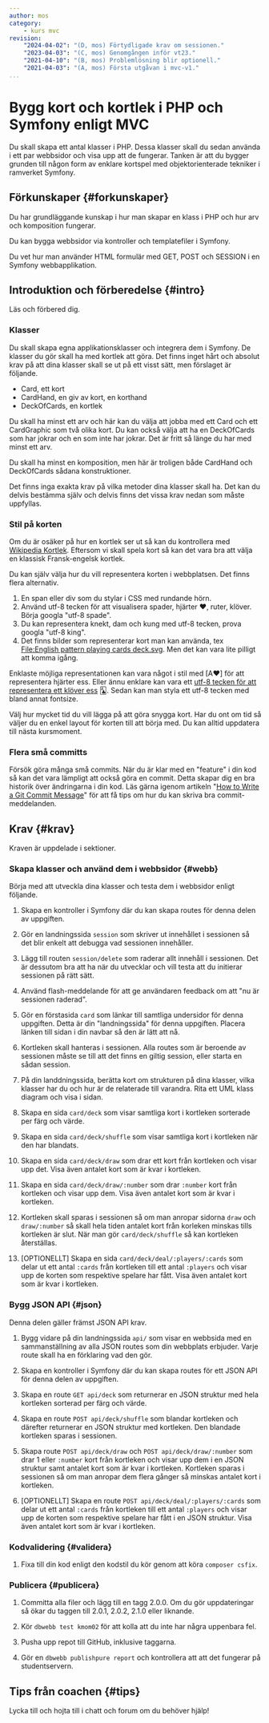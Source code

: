 ```yaml
---
author: mos
category:
    - kurs mvc
revision:
    "2024-04-02": "(D, mos) Förtydligade krav om sessionen."
    "2023-04-03": "(C, mos) Genomgången inför vt23."
    "2021-04-10": "(B, mos) Problemlösning blir optionell."
    "2021-04-03": "(A, mos) Första utgåvan i mvc-v1."
...
```

Bygg kort och kortlek i PHP och Symfony enligt MVC
===================================

Du skall skapa ett antal klasser i PHP. Dessa klasser skall du sedan använda i ett par webbsidor och visa upp att de fungerar. Tanken är att du bygger grunden till någon form av enklare kortspel med objektorienterade tekniker i ramverket Symfony.

<!--more-->



Förkunskaper {#forkunskaper}
-----------------------

Du har grundläggande kunskap i hur man skapar en klass i PHP och hur arv och komposition fungerar.

Du kan bygga webbsidor via kontroller och templatefiler i Symfony.

Du vet hur man använder HTML formulär med GET, POST och SESSION i en Symfony webbapplikation.



Introduktion och förberedelse {#intro}
-----------------------

Läs och förbered dig.



### Klasser 

Du skall skapa egna applikationsklasser och integrera dem i Symfony. De klasser du gör skall ha med kortlek att göra. Det finns inget hårt och absolut krav på att dina klasser skall se ut på ett visst sätt, men förslaget är följande.

* Card, ett kort
* CardHand, en giv av kort, en korthand
* DeckOfCards, en kortlek

Du skall ha minst ett arv och här kan du välja att jobba med ett Card och ett CardGraphic som två olika kort. Du kan också välja att ha en DeckOfCards som har jokrar och en som inte har jokrar. Det är fritt så länge du har med minst ett arv.

Du skall ha minst en komposition, men här är troligen både CardHand och DeckOfCards sådana konstruktioner.

Det finns inga exakta krav på vilka metoder dina klasser skall ha. Det kan du delvis bestämma själv och delvis finns det vissa krav nedan som måste uppfyllas.



### Stil på korten

Om du är osäker på hur en kortlek ser ut så kan du kontrollera med [Wikipedia Kortlek](https://sv.wikipedia.org/wiki/Kortlek). Eftersom vi skall spela kort så kan det vara bra att välja en klassisk Fransk-engelsk kortlek.

Du kan själv välja hur du vill representera korten i webbplatsen. Det finns flera alternativ.

1. En span eller div som du stylar i CSS med rundande hörn.
1. Använd utf-8 tecken för att visualisera spader, hjärter ♥, ruter, klöver. Börja googla "utf-8 spade".
1. Du kan representera knekt, dam och kung med utf-8 tecken, prova googla "utf-8 king".
1. Det finns bilder som representerar kort man kan använda, tex [File:English pattern playing cards deck.svg](https://commons.wikimedia.org/wiki/File:English_pattern_playing_cards_deck.svg). Men det kan vara lite pilligt att komma igång.

Enklaste möjliga representationen kan vara något i stil med [A♥] för att representera hjärter ess. Eller ännu enklare kan vara ett [utf-8 tecken för att representera ett klöver ess](https://www.compart.com/en/unicode/U+1F0D1) 🃑. Sedan kan man styla ett utf-8 tecken med bland annat fontsize.

Välj hur mycket tid du vill lägga på att göra snygga kort. Har du ont om tid så väljer du en enkel layout för korten till att börja med. Du kan alltid uppdatera till nästa kursmoment.



### Flera små committs

Försök göra många små commits. När du är klar med en "feature" i din kod så kan det vara lämpligt att också göra en commit. Detta skapar dig en bra historik över ändringarna i din kod. Läs gärna igenom artikeln "[How to Write a Git Commit Message](https://cbea.ms/git-commit/)" för att få tips om hur du kan skriva bra commit-meddelanden.



Krav {#krav}
-----------------------

Kraven är uppdelade i sektioner.

<!--
TODO

* Kortlek med Joker?

-->

### Skapa klasser och använd dem i webbsidor {#webb}

Börja med att utveckla dina klasser och testa dem i webbsidor enligt följande.

1. Skapa en kontroller i Symfony där du kan skapa routes för denna delen av uppgiften.

1. Gör en landningssida `session` som skriver ut innehållet i sessionen så det blir enkelt att debugga vad sessionen innehåller.

1. Lägg till routen `session/delete` som raderar allt innehåll i sessionen. Det är dessutom bra att ha när du utvecklar och vill testa att du initierar sessionen på rätt sätt.

1. Använd flash-meddelande för att ge användaren feedback om att "nu är sessionen raderad".

1. Gör en förstasida `card` som länkar till samtliga undersidor för denna uppgiften. Detta är din "landningssida" för denna uppgiften. Placera länken till sidan i din navbar så den är lätt att nå.

1. Kortleken skall hanteras i sessionen. Alla routes som är beroende av sessionen måste se till att det finns en giltig session, eller starta en sådan session.

1. På din landdningssida, berätta kort om strukturen på dina klasser, vilka klasser har du och hur är de relaterade till varandra. Rita ett UML klass diagram och visa i sidan.

1. Skapa en sida `card/deck` som visar samtliga kort i kortleken sorterade per färg och värde.

1. Skapa en sida `card/deck/shuffle` som visar samtliga kort i kortleken när den har blandats.

1. Skapa en sida `card/deck/draw` som drar ett kort från kortleken och visar upp det. Visa även antalet kort som är kvar i kortleken.

1. Skapa en sida `card/deck/draw/:number` som drar `:number` kort från kortleken och visar upp dem. Visa även antalet kort som är kvar i kortleken.

1. Kortleken skall sparas i sessionen så om man anropar sidorna `draw` och `draw/:number` så skall hela tiden antalet kort från korleken minskas tills kortleken är slut. När man gör `card/deck/shuffle` så kan kortleken återställas.

1. [OPTIONELLT] Skapa en sida `card/deck/deal/:players/:cards` som delar ut ett antal `:cards` från kortleken till ett antal `:players` och visar upp de korten som respektive spelare har fått. Visa även antalet kort som är kvar i kortleken.



### Bygg JSON API {#json}

Denna delen gäller främst JSON API krav.

1. Bygg vidare på din landningssida `api/` som visar en webbsida med en sammanställning av alla JSON routes som din webbplats erbjuder. Varje route skall ha en förklaring vad den gör.

1. Skapa en kontroller i Symfony där du kan skapa routes för ett JSON API för denna delen av uppgiften.

1. Skapa en route `GET api/deck` som returnerar en JSON struktur med hela kortleken sorterad per färg och värde.

1. Skapa en route `POST api/deck/shuffle` som blandar kortleken och därefter returnerar en JSON struktur med kortleken. Den blandade kortleken sparas i sessionen.

1. Skapa route `POST api/deck/draw` och `POST api/deck/draw/:number` som drar 1 eller `:number` kort från kortleken och visar upp dem i en JSON struktur samt antalet kort som är kvar i kortleken. Kortleken sparas i sessionen så om man anropar dem flera gånger så minskas antalet kort i kortleken.

1. [OPTIONELLT] Skapa en route `POST api/deck/deal/:players/:cards` som delar ut ett antal `:cards` från kortleken till ett antal `:players` och visar upp de korten som respektive spelare har fått i en JSON struktur. Visa även antalet kort som är kvar i kortleken.



### Kodvalidering {#validera}

1. Fixa till din kod enligt den kodstil du kör genom att köra `composer csfix`.



### Publicera {#publicera}

1. Committa alla filer och lägg till en tagg 2.0.0. Om du gör uppdateringar så ökar du taggen till 2.0.1, 2.0.2, 2.1.0 eller liknande.

1. Kör `dbwebb test kmom02` för att kolla att du inte har några uppenbara fel.

1. Pusha upp repot till GitHub, inklusive taggarna.

1. Gör en `dbwebb publishpure report` och kontrollera att att det fungerar på studentservern.



<!--
Extrauppgift {#extra}
-----------------------

Lös följande extrauppgifter om du har tid och lust.

-->



Tips från coachen {#tips}
-----------------------

Lycka till och hojta till i chatt och forum om du behöver hjälp!
